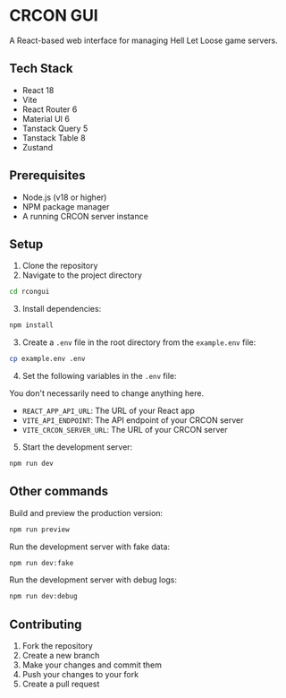# CRCON GUI

A React-based web interface for managing Hell Let Loose game servers.

## Tech Stack

- React 18
- Vite
- React Router 6
- Material UI 6
- Tanstack Query 5
- Tanstack Table 8
- Zustand

## Prerequisites

- Node.js (v18 or higher)
- NPM package manager
- A running CRCON server instance

## Setup

1. Clone the repository
2. Navigate to the project directory

```bash
cd rcongui
```

3. Install dependencies:

```bash
npm install
```

3. Create a `.env` file in the root directory from the `example.env` file:

```bash
cp example.env .env
```

4. Set the following variables in the `.env` file:

You don't necessarily need to change anything here.

- `REACT_APP_API_URL`: The URL of your React app
- `VITE_API_ENDPOINT`: The API endpoint of your CRCON server
- `VITE_CRCON_SERVER_URL`: The URL of your CRCON server

5. Start the development server:

```bash
npm run dev
```

## Other commands

Build and preview the production version:

```bash
npm run preview
```

Run the development server with fake data:

```bash
npm run dev:fake
```

Run the development server with debug logs:

```bash
npm run dev:debug
```

## Contributing

1. Fork the repository
2. Create a new branch
3. Make your changes and commit them
4. Push your changes to your fork
5. Create a pull request
